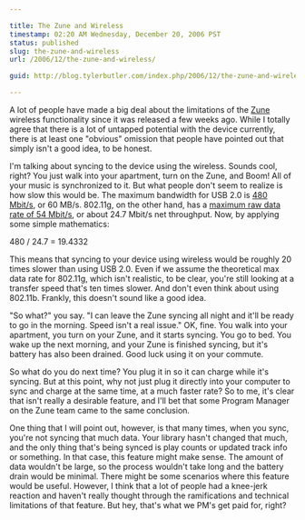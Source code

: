 ```yaml
---

title: The Zune and Wireless
timestamp: 02:20 AM Wednesday, December 20, 2006 PST
status: published
slug: the-zune-and-wireless
url: /2006/12/the-zune-and-wireless/

guid: http://blog.tylerbutler.com/index.php/2006/12/the-zune-and-wireless/

---
```


A lot of people have made a big deal about the limitations of the [Zune][1]
wireless functionality since it was released a few weeks ago. While I totally
agree that there is a lot of untapped potential with the device currently,
there is at least one "obvious" omission that people have pointed out that
simply isn't a good idea, to be honest.

I'm talking about syncing to the device using the wireless. Sounds cool,
right? You just walk into your apartment, turn on the Zune, and Boom! All of
your music is synchronized to it. But what people don't seem to realize is how
slow this would be. The maximum bandwidth for USB 2.0 is [480 Mbit/s][2], or
60 MB/s. 802.11g, on the other hand, has a [maximum raw data rate of 54
Mbit/s][3], or about 24.7 Mbit/s net throughput. Now, by applying some simple
mathematics:

480 / 24.7 = 19.4332

This means that syncing to your device using wireless would be roughly 20
times slower than using USB 2.0. Even if we assume the theoretical max data
rate for 802.11g, which isn't realistic, to be clear, you're still looking at
a transfer speed that's ten times slower. And don't even think about using
802.11b. Frankly, this doesn't sound like a good idea.

"So what?" you say. "I can leave the Zune syncing all night and it'll be ready
to go in the morning. Speed isn't a real issue." OK, fine. You walk into your
apartment, you turn on your Zune, and it starts syncing. You go to bed. You
wake up the next morning, and your Zune is finished syncing, but it's battery
has also been drained. Good luck using it on your commute.

So what do you do next time? You plug it in so it can charge while it's
syncing. But at this point, why not just plug it directly into your computer
to sync and charge at the same time, at a much faster rate? So to me, it's
clear that isn't really a desirable feature, and I'll bet that some Program
Manager on the Zune team came to the same conclusion.

One thing that I will point out, however, is that many times, when you sync,
you're not syncing that much data. Your library hasn't changed that much, and
the only thing that's being synced is play counts or updated track info or
something. In that case, this feature might make sense. The amount of data
wouldn't be large, so the process wouldn't take long and the battery drain
would be minimal. There might be some scenarios where this feature would be
useful. However, I think that a lot of people had a knee-jerk reaction and
haven't really thought through the ramifications and technical limitations of
that feature. But hey, that's what we PM's get paid for, right?

   [1]: http://www.zune.net/
   [2]: http://en.wikipedia.org/wiki/USB_2.0#Transfer_speed
   [3]: http://en.wikipedia.org/wiki/802.11g#802.11g

